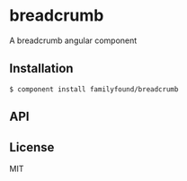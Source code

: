 
# breadcrumb

  A breadcrumb angular component

## Installation

    $ component install familyfound/breadcrumb

## API

   

## License

  MIT
